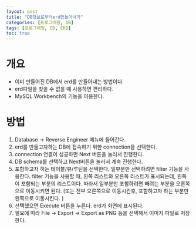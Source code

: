 ```yaml
---
layout: post
title: "DB정보로부터erd만들어내기"
categories: [프로그래밍, DB]
tags: [프로그래밍, DB, ERD]
toc: true
---
```


# 개요
- 이미 만들어진 DB에서 erd를 만들어내는 방법이다. 
- erd파일을 찾을 수 없을 때 사용하면 편리하다. 
- MySQL Workbench의 기능을 이용한다. 

# 방법
1. Database -> Reverse Engineer 메뉴에 들어간다. 
2. erd를 만들고자하는 DB에 접속하기 위한 connection을 선택한다. 
3. connection 연결이 성공하면 Next 버튼을 눌러서 진행한다. 
4. DB schema를 선택하고 Next버튼을 눌러서 계속 진행한다. 
5. 포함하고자 하는 테이블/뷰/루틴을 선택한다. 일부분만 선택하려면 filter 기능을 사용한다. filter 기능을 사용할 때, 왼쪽 리스트와 오른쪽 리스트가 표시되는데, 왼쪽이 포함되는 부분의 리스트이다. 따라서 일부분만 포함하려면 빼려는 부분을 오른쪽으로 이동시키면 된다. (또는 전부 오른쪽으로 이동시킨후, 포함하고자 하는 부분만 왼쪽으로 이동시킨다. )
6. 선택했으면 Execute 버튼을 누른다. erd가 화면에 표시된다. 
7. 필요에 따라 File -> Export -> Export as PNG 등을 선택해서 이미지 파일로 저장한다. 